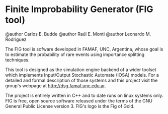 Finite Improbability Generator (FIG tool)
=========================================

@author  Carlos E. Budde
@author  Raúl E. Monti
@author  Leonardo M. Rodriguez

  The FIG tool is sofware developed in FAMAF, UNC, Argentina, whose goal is to
estimate the probability of rare events using importance splitting techniques.

  This tool is designed as the simulation engine backend of a wider toolset
which implements Input/Output Stochastic Automate (IOSA) models. For a detailed
and formal description of those systems and this project visit the group's
webpage at http://dsg.famaf.unc.edu.ar.

  The project is entirely written in C++ and to date runs on linux systems only.
FIG is free, open source software released under the terms of the GNU General
Public License version 3. FIG's logo is the Fig of Gold.

